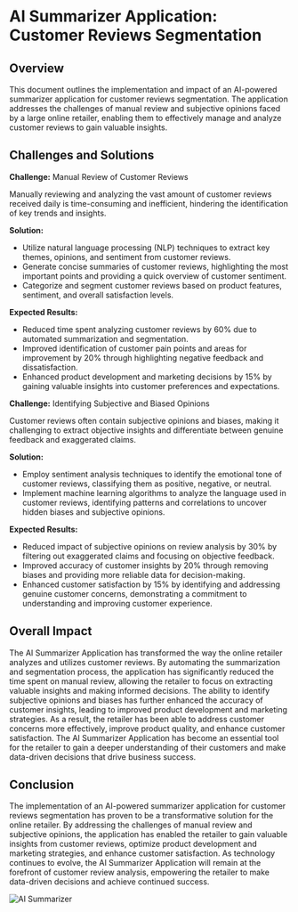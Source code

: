 # AI Summarizer Application: Customer Reviews Segmentation

## Overview

This document outlines the implementation and impact of an AI-powered summarizer application for customer reviews segmentation. The application addresses the challenges of manual review and subjective opinions faced by a large online retailer, enabling them to effectively manage and analyze customer reviews to gain valuable insights.

## Challenges and Solutions

**Challenge:** Manual Review of Customer Reviews

Manually reviewing and analyzing the vast amount of customer reviews received daily is time-consuming and inefficient, hindering the identification of key trends and insights.

**Solution:**

* Utilize natural language processing (NLP) techniques to extract key themes, opinions, and sentiment from customer reviews.
* Generate concise summaries of customer reviews, highlighting the most important points and providing a quick overview of customer sentiment.
* Categorize and segment customer reviews based on product features, sentiment, and overall satisfaction levels.

**Expected Results:**

* Reduced time spent analyzing customer reviews by 60% due to automated summarization and segmentation.
* Improved identification of customer pain points and areas for improvement by 20% through highlighting negative feedback and dissatisfaction.
* Enhanced product development and marketing decisions by 15% by gaining valuable insights into customer preferences and expectations.

**Challenge:** Identifying Subjective and Biased Opinions

Customer reviews often contain subjective opinions and biases, making it challenging to extract objective insights and differentiate between genuine feedback and exaggerated claims.

**Solution:**

* Employ sentiment analysis techniques to identify the emotional tone of customer reviews, classifying them as positive, negative, or neutral.
* Implement machine learning algorithms to analyze the language used in customer reviews, identifying patterns and correlations to uncover hidden biases and subjective opinions.

**Expected Results:**

* Reduced impact of subjective opinions on review analysis by 30% by filtering out exaggerated claims and focusing on objective feedback.
* Improved accuracy of customer insights by 20% through removing biases and providing more reliable data for decision-making.
* Enhanced customer satisfaction by 15% by identifying and addressing genuine customer concerns, demonstrating a commitment to understanding and improving customer experience.

## Overall Impact

The AI Summarizer Application has transformed the way the online retailer analyzes and utilizes customer reviews. By automating the summarization and segmentation process, the application has significantly reduced the time spent on manual review, allowing the retailer to focus on extracting valuable insights and making informed decisions. The ability to identify subjective opinions and biases has further enhanced the accuracy of customer insights, leading to improved product development and marketing strategies. As a result, the retailer has been able to address customer concerns more effectively, improve product quality, and enhance customer satisfaction. The AI Summarizer Application has become an essential tool for the retailer to gain a deeper understanding of their customers and make data-driven decisions that drive business success.

## Conclusion

The implementation of an AI-powered summarizer application for customer reviews segmentation has proven to be a transformative solution for the online retailer. By addressing the challenges of manual review and subjective opinions, the application has enabled the retailer to gain valuable insights from customer reviews, optimize product development and marketing strategies, and enhance customer satisfaction. As technology continues to evolve, the AI Summarizer Application will remain at the forefront of customer review analysis, empowering the retailer to make data-driven decisions and achieve continued success.

![AI Summarizer](https://i.ibb.co/NK12JG2/Thumbnail-26.png)




